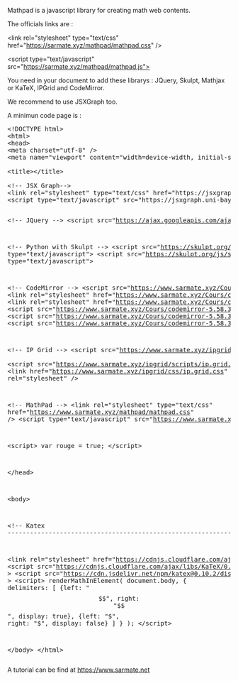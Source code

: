 

Mathpad is a javascript library for creating math web contents.

The officials links are :


&lt;link rel="stylesheet" type="text/css" href="https://sarmate.xyz/mathpad/mathpad.css" />

&lt;script type="text/javascript" src="https://sarmate.xyz/mathpad/mathpad.js"></script>


You need in your document to add these librarys : JQuery, Skulpt, Mathjax or KaTeX, IPGrid and CodeMirror.

We recommend to use JSXGraph too.



A minimun code page is :


<pre>
&lt;!DOCTYPE html>
&lt;html>
&lt;head>
&lt;meta charset="utf-8" />
&lt;meta name="viewport" content="width=device-width, initial-scale=1.0">

&lt;title>&lt;/title>

&lt;!-- JSX Graph-->
&lt;link rel="stylesheet" type="text/css" href="https://jsxgraph.uni-bayreuth.de/distrib/jsxgraph.css" />
&lt;script type="text/javascript" src="https://jsxgraph.uni-bayreuth.de/distrib/jsxgraphcore.js"></script>

&lt;!-- JQuery -->
&lt;script src="https://ajax.googleapis.com/ajax/libs/jquery/1/jquery.min.js"></script>

&lt;!-- Python with Skulpt -->
&lt;script src="https://skulpt.org/js/skulpt.min.js" type="text/javascript"></script> 
&lt;script src="https://skulpt.org/js/skulpt-stdlib.js" type="text/javascript"></script>

&lt;!-- CodeMirror -->
&lt;script src="https://www.sarmate.xyz/Cours/codemirror-5.58.3/lib/codemirror.js"></script>
&lt;link rel="stylesheet" href="https://www.sarmate.xyz/Cours/codemirror-5.58.3/lib/codemirror.css">
&lt;link rel="stylesheet" href="https://www.sarmate.xyz/Cours/codemirror-5.58.3/theme/abcdef.css">
&lt;script src="https://www.sarmate.xyz/Cours/codemirror-5.58.3/mode/python/python.js"></script>
&lt;script src="https://www.sarmate.xyz/Cours/codemirror-5.58.3/mode/xml/xml.js"></script>
&lt;script src="https://www.sarmate.xyz/Cours/codemirror-5.58.3/mode/javascript/javascript.js"></script>

&lt;!-- IP Grid -->
&lt;script src="https://www.sarmate.xyz/ipgrid/scripts/jquery-ui-1.9.2.custom.min.js"></script>    
&lt;script src="https://www.sarmate.xyz/ipgrid/scripts/ip.grid.js"></script>
&lt;link href="https://www.sarmate.xyz/ipgrid/css/ip.grid.css" rel="stylesheet" />

&lt;!-- MathPad -->
&lt;link rel="stylesheet" type="text/css" href="https://www.sarmate.xyz/mathpad/mathpad.css" />
&lt;script type="text/javascript" src="https://www.sarmate.xyz/mathpad/mathpad.js"></script>

&lt;script>
var rouge = true;
&lt;/script>


&lt;/head>

&lt;body>





&lt;!-- Katex ------------------------------------------------------------------------>



&lt;link rel="stylesheet" href="https://cdnjs.cloudflare.com/ajax/libs/KaTeX/0.9.0/katex.min.css">
&lt;script src="https://cdnjs.cloudflare.com/ajax/libs/KaTeX/0.9.0/katex.min.js" ></script>
&lt;script src="https://cdn.jsdelivr.net/npm/katex@0.10.2/dist/contrib/auto-render.min.js" ></script>
&lt;script>
renderMathInElement(
	document.body,
	{
		delimiters: [
			{left: "$$", right: "$$", display: true},
			{left: "$", right: "$", display: false}
		]
	}
);
&lt;/script>


&lt;/body>
&lt;/html>
</pre>












A tutorial can be find at https://www.sarmate.net





















